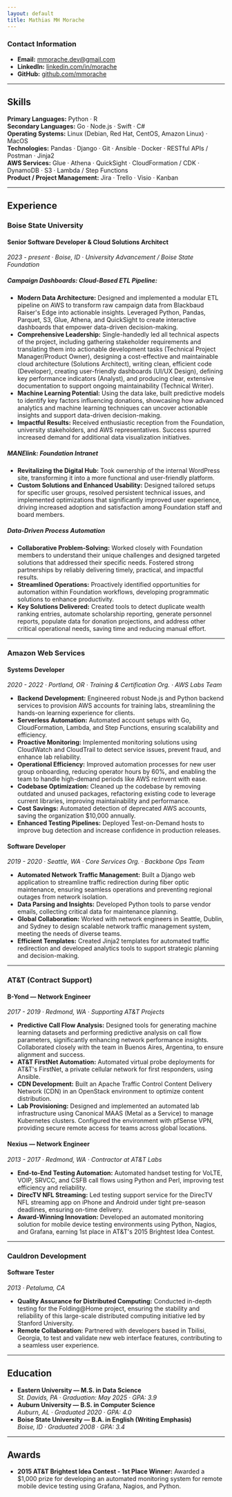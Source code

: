```yaml
---
layout: default
title: Mathias MH Morache
---
```


### Contact Information
- **Email:** [mmorache.dev@gmail.com](mailto:mmorache.dev@gmail.com)  
- **LinkedIn:** [linkedin.com/in/morache](https://linkedin.com/in/morache)  
- **GitHub:** [github.com/mmorache](https://github.com/mmorache)  


---

## Skills
**Primary Languages:** Python · R  
**Secondary Languages:** Go · Node.js · Swift · C#  
**Operating Systems:** Linux (Debian, Red Hat, CentOS, Amazon Linux) · MacOS  
**Technologies:** Pandas · Django · Git · Ansible · Docker · RESTful APIs / Postman · Jinja2  
**AWS Services:** Glue · Athena · QuickSight · CloudFormation / CDK · DynamoDB · S3 · Lambda / Step Functions  
**Product / Project Management:** Jira · Trello · Visio · Kanban  

---

## Experience

### **Boise State University**

#### **Senior Software Developer & Cloud Solutions Architect**
*2023 - present · Boise, ID · University Advancement / Boise State Foundation*

##### Campaign Dashboards: Cloud-Based ETL Pipeline:
- **Modern Data Architecture:** Designed and implemented a modular ETL pipeline on AWS to transform raw campaign data from Blackbaud Raiser's Edge into actionable insights. Leveraged Python, Pandas, Parquet, S3, Glue, Athena, and QuickSight to create interactive dashboards that empower data-driven decision-making.  
- **Comprehensive Leadership:** Single-handedly led all technical aspects of the project, including gathering stakeholder requirements and translating them into actionable development tasks (Technical Project Manager/Product Owner), designing a cost-effective and maintainable cloud architecture (Solutions Architect), writing clean, efficient code (Developer), creating user-friendly dashboards (UI/UX Design), defining key performance indicators (Analyst), and producing clear, extensive documentation to support ongoing maintainability (Technical Writer).
- **Machine Learning Potential:** Using the data lake, built predictive models to identify key factors influencing donations, showcasing how advanced analytics and machine learning techniques can uncover actionable insights and support data-driven decision-making.
- **Impactful Results:** Received enthusiastic reception from the Foundation, university stakeholders, and AWS representatives. Success spurred increased demand for additional data visualization initiatives.

##### MANElink: Foundation Intranet
- **Revitalizing the Digital Hub:** Took ownership of the internal WordPress site, transforming it into a more functional and user-friendly platform.  
- **Custom Solutions and Enhanced Usability:** Designed tailored setups for specific user groups, resolved persistent technical issues, and implemented optimizations that significantly improved user experience, driving increased adoption and satisfaction among Foundation staff and board members.  

##### Data-Driven Process Automation
- **Collaborative Problem-Solving:** Worked closely with Foundation members to understand their unique challenges and designed targeted solutions that addressed their specific needs. Fostered strong partnerships by reliably delivering timely, practical, and impactful results.  
- **Streamlined Operations:** Proactively identified opportunities for automation within Foundation workflows, developing programmatic solutions to enhance productivity.  
- **Key Solutions Delivered:** Created tools to detect duplicate wealth ranking entries, automate scholarship reporting, generate personnel reports, populate data for donation projections, and address other critical operational needs, saving time and reducing manual effort.  

---

### **Amazon Web Services**

#### **Systems Developer**
*2020 - 2022 · Portland, OR · Training & Certification Org. · AWS Labs Team*

- **Backend Development:** Engineered robust Node.js and Python backend services to provision AWS accounts for training labs, streamlining the hands-on learning experience for clients.  
- **Serverless Automation:** Automated account setups with Go, CloudFormation, Lambda, and Step Functions, ensuring scalability and efficiency.  
- **Proactive Monitoring:** Implemented monitoring solutions using CloudWatch and CloudTrail to detect service issues, prevent fraud, and enhance lab reliability.  
- **Operational Efficiency:** Improved automation processes for new user group onboarding, reducing operator hours by 60%, and enabling the team to handle high-demand periods like AWS re:Invent with ease.  
- **Codebase Optimization:** Cleaned up the codebase by removing outdated and unused packages, refactoring existing code to leverage current libraries, improving maintainability and performance.  
- **Cost Savings:** Automated detection of deprecated AWS accounts, saving the organization $10,000 annually.  
- **Enhanced Testing Pipelines:** Deployed Test-on-Demand hosts to improve bug detection and increase confidence in production releases.  

#### **Software Developer**
*2019 - 2020 · Seattle, WA · Core Services Org. · Backbone Ops Team*

- **Automated Network Traffic Management:** Built a Django web application to streamline traffic redirection during fiber optic maintenance, ensuring seamless operations and preventing regional outages from network isolation.
- **Data Parsing and Insights:** Developed Python tools to parse vendor emails, collecting critical data for maintenance planning.  
- **Global Collaboration:** Worked with network engineers in Seattle, Dublin, and Sydney to design scalable network traffic management system, meeting the needs of diverse teams.  
- **Efficient Templates:** Created Jinja2 templates for automated traffic redirection and developed analytics tools to support strategic planning and decision-making.  

---

### **AT&T (Contract Support)**

#### **B-Yond — Network Engineer**  
*2017 - 2019 · Redmond, WA · Supporting AT&T Projects*  
- **Predictive Call Flow Analysis:** Designed tools for generating machine learning datasets and performing predictive analysis on call flow parameters, significantly enhancing network performance insights. Collaborated closely with the team in Buenos Aires, Argentina, to ensure alignment and success.
- **AT&T FirstNet Automation:** Automated virtual probe deployments for AT&T's FirstNet, a private cellular network for first responders, using Ansible.
- **CDN Development:** Built an Apache Traffic Control Content Delivery Network (CDN) in an OpenStack environment to optimize content distribution.
- **Lab Provisioning:** Designed and implemented an automated lab infrastructure using Canonical MAAS (Metal as a Service) to manage Kubernetes clusters. Configured the environment with pfSense VPN, providing secure remote access for teams across global locations.  


#### **Nexius — Network Engineer**  
*2013 - 2017 · Redmond, WA · Contractor at AT&T Labs*  
- **End-to-End Testing Automation:** Automated handset testing for VoLTE, VOIP, SRVCC, and CSFB call flows using Python and Perl, improving test efficiency and reliability.  
- **DirecTV NFL Streaming:** Led testing support service for the DirecTV NFL streaming app on iPhone and Android under tight pre-season deadlines, ensuring on-time delivery.  
- **Award-Winning Innovation:** Developed an automated monitoring solution for mobile device testing environments using Python, Nagios, and Grafana, earning 1st place in AT&T's 2015 Brightest Idea Contest.  


---

### **Cauldron Development**

#### **Software Tester**  
*2013 · Petaluma, CA*  

- **Quality Assurance for Distributed Computing:** Conducted in-depth testing for the Folding@Home project, ensuring the stability and reliability of this large-scale distributed computing initiative led by Stanford University.  
- **Remote Collaboration:** Partnered with developers based in Tbilisi, Georgia, to test and validate new web interface features, contributing to a seamless user experience.  


---

## Education

- **Eastern University — M.S. in Data Science**  
  *St. Davids, PA · Graduation: May 2025 · GPA: 3.9*
- **Auburn University — B.S. in Computer Science**  
  *Auburn, AL · Graduated 2020 · GPA: 4.0*
- **Boise State University — B.A. in English (Writing Emphasis)**  
  *Boise, ID · Graduated 2008 · GPA: 3.4*

---

## Awards
- **2015 AT&T Brightest Idea Contest - 1st Place Winner:** Awarded a $1,000 prize for developing an automated monitoring system for remote mobile device testing using Grafana, Nagios, and Python.

